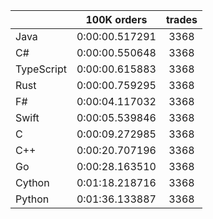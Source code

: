 ||100K orders|trades|
-|:-:|:-:|
|Java|0:00:00.517291|3368|
|C#|0:00:00.550648|3368|
|TypeScript|0:00:00.615883|3368|
|Rust|0:00:00.759295|3368|
|F#|0:00:04.117032|3368|
|Swift|0:00:05.539846|3368|
|C|0:00:09.272985|3368|
|C++|0:00:20.707196|3368|
|Go|0:00:28.163510|3368|
|Cython|0:01:18.218716|3368|
|Python|0:01:36.133887|3368|


